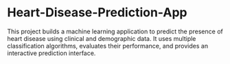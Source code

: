 # Heart-Disease-Prediction-App
This project builds a machine learning application to predict the presence of heart disease using clinical and demographic data. It uses multiple classification algorithms, evaluates their performance, and provides an interactive prediction interface.
